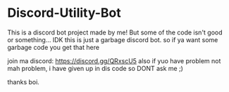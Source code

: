 # Discord-Utility-Bot

This is a discord bot project made by me! But some of the code isn't good or something... IDK this is just a garbage discord bot. so if ya want some garbage code you get that here

join ma discord: https://discord.gg/QRxscU5
also if yuo have problem not mah problem, i have given up in dis code so DONT ask me ;)

thanks boi.
